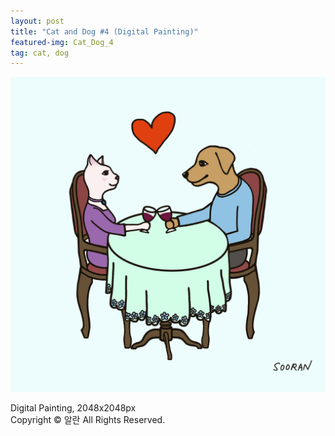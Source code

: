 ```yaml
---
layout: post
title: "Cat and Dog #4 (Digital Painting)"
featured-img: Cat_Dog_4
tag: cat, dog
---
```


![](/assets/img/posts/Cat_Dog_4.jpg)

Digital Painting, 2048x2048px  
Copyright © 알란 All Rights Reserved.
